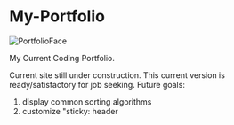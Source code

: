 # My-Portfolio

![PortfolioFace](https://user-images.githubusercontent.com/17045616/220637941-668e008c-fcd5-4a0a-b73d-21484c0305f5.PNG)

My Current Coding Portfolio.

Current site still under construction. This current version is ready/satisfactory for job seeking.
Future goals:
  1) display common sorting algorithms
  2) customize "sticky: header
